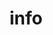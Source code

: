 ---
layout: info
permalink: /info
title: "info"

bio: >
  Matt Romein is an artist and performer based in Brooklyn NY. His work consists of live performance, virtual production, generative computer art, and multi-media installation. 

statement: >
  My practice focuses on the human body’s relationship with technology. As a hard-of-hearing individual who has relied on hearing aids throughout my life, I am fascinated by technology's ability to enhance and transform our physical forms. Through the use of code, technology, and live performance, I manipulate the body as a puppet, avatar, and object.<br><br>In my work the body becomes a site of tension—technology propels it beyond its natural limitations, yet complicates our understanding of its multifaceted identities. Employing humor and subversion, my work playfully navigates the complexities of bodies caught in the space between physical and digital worlds.

honors:
  - text: NYFA/NYSCA Artist Fellow ~ 2023
  - text: MacDowell Fellow ~ 2024
  - text: Yaddo Resident Artist ~ 2025
  - text: Studio Member at Onassis ONX Studio

social:
  - email: <a href="mailto:matt.romein@gmail.com">matt.romein@gmail.com</a>
    instagram: <a target="_blank" href="https://www.instagram.com/header_munging/">@header_munging</a>
    youtube: <a target="_blank" href="https://www.youtube.com/@matt_romein">@matt_romein</a>
---